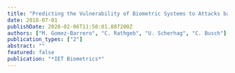 ```yaml
---
title: "Predicting the Vulnerability of Biometric Systems to Attacks based on Morphed Biometric Information"
date: 2018-07-01
publishDate: 2020-02-06T11:50:01.887200Z
authors: ["M. Gomez-Barrero", "C. Rathgeb", "U. Scherhag", "C. Busch"]
publication_types: ["2"]
abstract: ""
featured: false
publication: "*IET Biometrics*"
---
```



